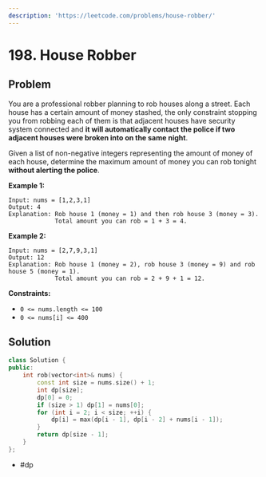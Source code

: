 ```yaml
---
description: 'https://leetcode.com/problems/house-robber/'
---
```


# 198. House Robber

## Problem

You are a professional robber planning to rob houses along a street. Each house has a certain amount of money stashed, the only constraint stopping you from robbing each of them is that adjacent houses have security system connected and **it will automatically contact the police if two adjacent houses were broken into on the same night**.

Given a list of non-negative integers representing the amount of money of each house, determine the maximum amount of money you can rob tonight **without alerting the police**.

**Example 1:**

```text
Input: nums = [1,2,3,1]
Output: 4
Explanation: Rob house 1 (money = 1) and then rob house 3 (money = 3).
             Total amount you can rob = 1 + 3 = 4.
```

**Example 2:**

```text
Input: nums = [2,7,9,3,1]
Output: 12
Explanation: Rob house 1 (money = 2), rob house 3 (money = 9) and rob house 5 (money = 1).
             Total amount you can rob = 2 + 9 + 1 = 12.
```

**Constraints:**

* `0 <= nums.length <= 100`
* `0 <= nums[i] <= 400`

## Solution

```cpp
class Solution {
public:
    int rob(vector<int>& nums) {
        const int size = nums.size() + 1;
        int dp[size];
        dp[0] = 0;
        if (size > 1) dp[1] = nums[0];
        for (int i = 2; i < size; ++i) {
            dp[i] = max(dp[i - 1], dp[i - 2] + nums[i - 1]);
        }
        return dp[size - 1];
    }
};
```

* \#dp

